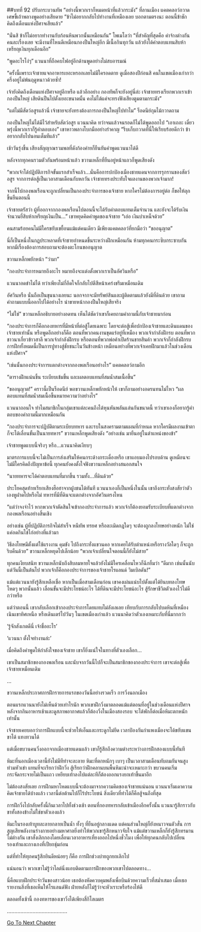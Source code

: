 ##บทที่ 92 ปรับกระบวนทัพ
“อย่างนี้พวกเราก็หมดหน้าที่แล้วกระมัง” ที่ลานเมือง แคตคลอว์กวาดเศษขี้เถ้าพลางพูดอย่างเสียดาย “ข้าไม่อยากกลับไปทำงานที่เหมืองเลย บอกตามตรงนะ ตอนนี้ข้าชักคิดถึงเดือนแห่งปีศาจเสียแล้ว”


“นั่นสิ ข้าก็ไม่อยากทำงานกับก้อนหินพวกนั้นเหมือนกัน” โพเมโลว่า “ที่สำคัญที่สุดคือ ค่าจ้างต่างกันคนละเรื่องเลย จะมีงานที่ไหนดีเหมือนกองปืนใหญ่อีก มีเนื้อกินทุกวัน แล้วยังได้ค่าตอบแทนสิบห้าเหรียญเงินทุกเดือนอีก”


“พูดอะไรโง่ๆ” แวนนาที่ถือคบไฟอยู่อีกด้านพูดอย่างไม่สบอารมณ์


“ครั้งนี้เพราะเจ้าชายแจกอาหารเยอะหรอกเลยไม่มีใครอดตาย ดูเมื่อสองปีก่อนสิ คนในเขตเมืองเก่ากว่าครึ่งอยู่ไม่พ้นฤดูหนาวด้วยซ้ำ!


เจ้ายังคิดถึงเดือนแห่งปีศาจอยู่อีกหรือ แล้วอีกอย่าง กองทัพก็จะยังอยู่นี่ล่ะ เจ้าชายทรงเรียกพวกเราเข้ากองปืนใหญ่ เสียดินปืนไปตั้งเยอะขนาดนั้น คงไม่ได้แค่จะทรงฟังเสียงตูมตามกระมัง”


“แต่ไม่มีสัตว์อสูรแล้วนี่ เจ้าชายจะยังทรงต้องการกองปืนใหญ่ไปทำไม” ร็อดนีย์กุมไม้กวาดถาม


กองปืนใหญ่ไม่ได้มีไว้สำหรับสัตว์อสูร แวนนาคิด ทว่าจนแล้วจนรอดก็ไม่ได้พูดออกไป “เอาเถอะ เดี๋ยวพรุ่งนี้พวกเราก็รู้คำตอบเอง” เขาหาวพลางโบกมืออย่างรำคาญ “รีบเก็บกวาดที่นี่ให้เรียบร้อยดีกว่า ข้าอยากกลับไปนอนเต็มทีแล้ว”


เช้าวันรุ่งขึ้น เสียงสัญญาณรวมพลที่ดังก้องค่ายก็ยืนยันคำพูดแวนนาได้ดี


หลังจากทุกคนรวมตัวกันพร้อมหน้าแล้ว ขวานเหล็กที่ยืนอยู่หน้าแถวก็พูดเสียงดัง


“พวกเจ้าได้ปฏิบัติภารกิจขั้นแรกสำเร็จแล้ว...นั่นคือการปกป้องเมืองชายแดนจากการรุกรานของสัตว์อสูร จากการต่อสู้เป็นเวลาสามเดือนกับหกวัน เจ้าชายทรงประทับใจผลงานของพวกเจ้ามาก!


จากนี้ไปกองพลเรือนจะถูกเปลี่ยนเป็นกองประจำการของเจ้าชาย หากใครไม่ต้องการอยู่ต่อ ก็ขอให้ลุกขึ้นยืนตอนนี้


เจ้าชายตรัสว่า ผู้ที่ออกจากกองพลเรือนไปตอนนี้จะได้รับค่าตอบแทนเต็มจำนวน และยังจะได้รับเงินจำนวนยี่สิบห้าเหรียญเงินเป็น...” เขาหยุดคิดคำพูดของเจ้าชาย “เอ่อ เงินบำเหน็จด้วย”


คนสามร้อยคนไม่มีใครขยับเขยื้อนแม้แต่คนเดียว มีเพียงแคตคลอว์ที่ยกมือว่า “ขออนุญาต”


นี่ก็เป็นหนึ่งในกฎประหลาดที่เจ้าชายกำหนดขึ้นระหว่างฝึกเหมือนกัน ห้ามทุกคนกระซิบกระซาบกัน หากมีเรื่องต้องการสอบถามจะต้องตะโกนขออนุญาต


ขวานเหล็กพยักหน้า “ว่ามา”


“กองประจำการหมายถึงอะไร หมายถึงจะแต่งตั้งพวกเราเป็นอัศวินหรือ”


แวนนาอดขำไม่ได้ ทว่าเพียงไม่กี่อึดใจก็กลับไปตีสีหน้าเคร่งขรึมเหมือนเดิม


อัศวินหรือ นั่นถือเป็นขุนนางเลยนะ นอกจากจะมีทรัพย์สินและผู้ติดตามแล้วยังมีที่ดินด้วย เขาถามคำถามแบบนี้ออกไปได้อย่างไร น่าขายหน้ากองปืนใหญ่เสียจริง


“ไม่ใช่” ขวานเหล็กอธิบายอย่างอดทน เห็นได้ชัดว่าเขาก็เคยถามคำถามนี้กับเจ้าชายมาก่อน


“กองประจำการก็คือกองทหารที่มีหน้าที่ต่อสู้โดยเฉพาะ โดยจะต่อสู้เพื่อปกป้องเจ้าชายและดินแดนของเจ้าชายเท่านั้น หรือพูดอีกอย่างก็คือ ตอนที่พวกคนงานขุดแร่อยู่ที่เหมือง พวกเจ้ากำลังฝึกรบ ตอนที่พวกชาวนาเกี่ยวข้าวสาลี พวกเจ้ากำลังฝึกรบ หรือตอนที่พวกพ่อค้าเปิดร้านขายสินค้า พวกเจ้าก็กำลังฝึกรบการฝึกทั้งหมดนี้เป็นการปูทางสู่ชัยชนะในวันข้างหน้า เหมือนอย่างที่พวกเจ้าเคยฝึกมาแล้วในช่วงเดือนแห่งปีศาจ”


“เช่นนั้นกองประจำการแตกต่างจากกองพลเรือนอย่างไร” แคตคลอว์ถามอีก


“ตารางฝึกแน่นขึ้น ระเบียบเข้มขึ้น และผลตอบแทนที่สมน้ำสมเนื้อขึ้น”


“ขออนุญาต!” คราวนี้เป็นร็อดนีย์ พอขวานเหล็กพยักหน้าให้ เขาก็ถามอย่างอดรนทนไม่ไหว “ผลตอบแทนที่สมน้ำสมเนื้อขึ้นหมายความว่าอย่างไร”


แวนนาถอนใจ ทำไมสมาชิกในกลุ่มเขาแต่ละคนถึงได้หุนหันพลันแล่นกันขนาดนี้ ทว่าเขาเองก็อยากรู้คำตอบของคำถามนี้มากเหมือนกัน


“กองประจำการจะปฏิบัติตามระเบียบทหาร และรบในสงครามตามแผนที่กำหนด หากใครมีผลงานเข้าตาก็จะได้เลื่อนขั้นเป็นนายทหาร” ขวานเหล็กพูดเสียงดัง “อย่างเช่น มายืนอยู่ในตำแหน่งของข้า”


เจ้าชายพูดแบบนี้จริงๆ หรือ...แวนนาคิดเงียบๆ


มาตรการแบบนี้จะไม่เป็นการส่งเสริมให้คนกระด้างกระเดื่องหรือ เขาแอบมองไปรอบด้าน ดูเหมือนจะไม่มีใครคิดถึงปัญหาข้อนี้ ทุกคนยังคงตั้งใจฟังขวานเหล็กอย่างสนอกสนใจ


“นายทหารจะได้ค่าตอบแทนที่มากขึ้น รวมทั้ง...ที่ดินด้วย”


ประโยคสุดท้ายเรียกเสียงฮือฮาจากฝูงชนได้ทันที แวนนาเองก็เป็นหนึ่งในนั้น เขาถึงกระทั่งสงสัยว่าตัวเองหูฝาดไปหรือไม่ ทหารที่มีที่ดินจะแตกต่างจากอัศวินตรงไหน


“แต่ว่าจงจำไว้ หากพวกเจ้าตัดสินใจเข้ากองประจำการแล้ว พวกเจ้าก็ต้องยอมรับระเบียบที่แตกต่างจากกองพลเรือนอย่างสิ้นเชิง


อย่างเช่น ผู้ที่ปฏิบัติภารกิจไม่สำเร็จ หนีทัพ ทรยศ หรือละเมิดกฎใดๆ จะต้องถูกลงโทษอย่างหนัก ไม่ใช่แค่อดกินไข่ไก่อย่างที่แล้วมา


วิธีลงโทษมีตั้งแต่ใช้แรงงาน คุมขัง ไปถึงกระทั่งแขวนคอ หากเคยได้รับตำแหน่งหรือรางวัลใดๆ ก็จะถูกริบคืนด้วย” ขวานเหล็กหยุดไปเล็กน้อย “พวกเจ้าเปลี่ยนใจตอนนี้ก็ยังไม่สาย”


ทุกคนเงียบสนิท ขวานเหล็กนับถึงสิบลมหายใจแล้วยังไม่มีใครเคลื่อนไหวก็ฉีกยิ้มว่า “ดีมาก เช่นนั้นนับแต่วันนี้เป็นต้นไป พวกเจ้าก็คือกองประจำการของเจ้าชายโรแลนด์ วิมเบิลดัน!”


แม้แต่แวนนายังรู้สึกเหลือเชื่อ หากเป็นเมื่อสามเดือนก่อน เขาคงเผ่นแน่บไปตั้งแต่ได้ยินบทลงโทษโหดๆ พวกนั้นแล้ว เลื่อนขั้นจะมีประโยชน์อะไร ได้ที่ดินจะมีประโยชน์อะไร สู้รักษาชีวิตตัวเองไว้ไม่ดีกว่าหรือ


แต่ว่าตอนนี้ เขากลับเลือกเข้ากองประจำการโดยแทบไม่ลังเลเลย เทียบกับการกลับไปบดหินที่เหมืองเนินเขาทิศเหนือ หรือเดินเตร่ไปวันๆ ในเขตเมืองเก่าแล้ว แวนนาคิดว่าตัวเองเหมาะกับที่นี่มากกว่า


‘รู้จักสังเกตดีนี่ เจ้าชื่ออะไร’


‘แวนนา ตั้งใจทำงานล่ะ’


เมื่อคิดถึงคำพูดให้กำลังใจของเจ้าชาย เขาก็ยิ่งแน่ใจในทางที่ตัวเองเลือก...


เขาเป็นสมาชิกของกองพลเรือน และนับจากวันนี้ไปก็จะเป็นสมาชิกของกองประจำการ เขาจะต่อสู้เพื่อเจ้าชายเหมือนเดิม


...


ขวานเหล็กประกาศการฝึกรายการแรกของวันนี้อย่างรวดเร็ว การวิ่งนอกเมือง


ตอนแรกแวนนายังไม่เห็นด้วยเท่าไรนัก พวกเขาฝึกวิ่งมาตลอดแม้แต่ตอนที่อยู่ในช่วงเดือนแห่งปีศาจ หลังจากกินอาหารเช้าและดูสภาพอากาศแล้วก็ต้องวิ่งในเมืองสองรอบ จะได้พักก็ต่อเมื่อหิมะตกหนักเท่านั้น


เจ้าชายเคยบอกว่าการฝึกแบบนี้จะช่วยให้เอ็นและกระดูกไม่ยึด เวลาป้องกันกำแพงเมืองจะได้ขยับแขนขาได้ แทงทวนได้


แต่เมื่อขบวนคนวิ่งออกจากเมืองชายแดนแล้ว เขาก็รู้สึกถึงความต่างระหว่างการฝึกสองแบบนี้ทันที


หิมะที่นอกเมืองเวลานี้ยังไม่มีทีท่าจะละลาย หิมะที่ตกหนักๆ เบาๆ เป็นเวลาสามเดือนทับถมกันจนสูงท่วมหัวเข่า แทนที่จะเรียกว่าฝึกวิ่ง สู้เรียกว่าฝึกคลานบนพื้นหิมะน่าจะเหมาะกว่า ขบวนคนเริ่มกระจัดกระจายไม่เป็นแถว เหยียบเท้าลงไปแต่ละทีก็ต้องออกแรงยกเท้าขึ้นมาอีก


ไม่ต้องสงสัยเลย การฝึกมหาโหดแบบนี้จะต้องมาจากความคิดของเจ้าชายแน่นอน แวนนาเริ่มเดาความคิดเจ้าชายได้บ้างแล้ว เวลานี้ต่อต้านไปก็ไร้ประโยชน์ สิ่งเดียวที่ทำได้ก็คือสู้จนถึงที่สุด


การฝึกวิ่งไปกลับครั้งนี้กินเวลาไปทั้งช่วงเช้า ตอนที่กองทหารกลับเข้าเมืองอีกครั้งนั้น แวนนารู้สึกราวกับขาทั้งสองข้างไม่ใช่ขาตัวเองแล้ว


หิมะในรองเท้าบูทละลายกลายเป็นน้ำ ทั้งๆ ที่ยืนอยู่กลางแดด แต่คนส่วนใหญ่ก็ยังหนาวจนตัวสั่น การสูญเสียพลังงานร่างกายอย่างมหาศาลยิ่งทำให้พวกเขารู้สึกหนาวจับใจ แม้แต่ขวานเหล็กก็ยังรู้สึกทรมานไม่ต่างกัน เขาสั่งเลิกกองโดยเลื่อนเวลาอาหารเที่ยงออกไปหนึ่งชั่วโมง เพื่อให้ทุกคนกลับไปเปลี่ยนรองเท้าและกางเกงที่เปียกชุ่มก่อน


แต่ที่ทำให้ทุกคนรู้สึกยินดีหน่อยๆ ก็คือ การฝึกช่วงบ่ายถูกยกเลิกไป


แน่นอนว่า พวกเขาไม่รู้ว่าไลต์นิ่งแอบติดตามการฝึกของพวกเขาไปตลอดทาง...


นี่คือแบบฝึกประจำวันของสาวน้อย เธอต้องหัดควบคุมพลังเพื่อบินด้วยความเร็วที่สม่ำเสมอ เมื่อเธอรายงานสิ่งที่เธอเห็นให้โรแลนด์ฟัง ฝ่ายหลังก็ไม่รู้ว่าจะหัวเราะหรือร้องไห้ดี


ตลอดทั้งเช้านี้ กองทหารของเขาวิ่งได้เพียงสี่กิโลเมตร


........................................


[Go To Next Chapter]( ./5.md)